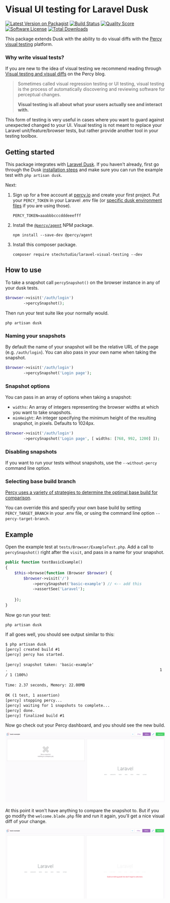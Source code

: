 # Visual UI testing for Laravel Dusk
[![Latest Version on Packagist](https://img.shields.io/packagist/v/stechstudio/laravel-visual-testing.svg?style=flat-square)](https://packagist.org/packages/stechstudio/laravel-visual-testing)
[![Build Status](https://img.shields.io/travis/stechstudio/laravel-visual-testing/master.svg?style=flat-square)](https://travis-ci.org/stechstudio/laravel-visual-testing)
[![Quality Score](https://img.shields.io/scrutinizer/g/stechstudio/laravel-visual-testing.svg?style=flat-square)](https://scrutinizer-ci.com/g/stechstudio/laravel-visual-testing)
[![Software License](https://img.shields.io/badge/license-MIT-brightgreen.svg?style=flat-square)](LICENSE.md)
[![Total Downloads](https://img.shields.io/packagist/dt/stechstudio/laravel-visual-testing.svg?style=flat-square)](https://packagist.org/packages/stechstudio/laravel-visual-testing)


This package extends Dusk with the ability to do visual diffs with the [Percy visual testing](https://percy.io/) platform.

### Why write visual tests?

If you are new to the idea of visual testing we recommend reading through [Visual testing and visual diffs](https://blog.percy.io/product-spotlight-series-visual-testing-and-visual-diffs-6a1fc540fc93) on the Percy blog.

> Sometimes called visual regression testing or UI testing, visual testing is the process of automatically discovering and reviewing software for perceptual changes.
> 
> **Visual testing is all about what your users actually see and interact with.**

This form of testing is very useful in cases where you want to guard against unexpected changed to your UI. Visual testing is not meant to replace your Laravel unit/feature/browser tests, but rather provide another tool in your testing toolbox.

## Getting started

This package integrates with [Laravel Dusk](https://laravel.com/docs/master/dusk). If you haven't already, first go through the Dusk [installation steps](https://laravel.com/docs/master/dusk#installation) and make sure you can run the example test with `php artisan dusk`.

Next:

1. Sign up for a free account at [percy.io](https://percy.io) and create your first project. Put your `PERCY_TOKEN` in your Laravel .env file (or [specific dusk environment files](https://laravel.com/docs/5.7/dusk#environment-handling) if you are using those).

    ```
    PERCY_TOKEN=aaabbbcccdddeeefff
    ```

2. Install the [`@percy/agent`](https://www.npmjs.com/package/@percy/agent) NPM package.

    ```
    npm install --save-dev @percy/agent
    ```
    
3. Install this composer package.

    ```
    composer require stechstudio/laravel-visual-testing --dev
    ```

## How to use

To take a snapshot call `percySnapshot()` on the browser instance in any of your dusk tests. 

```php
$browser->visit('/auth/login')
        ->percySnapshot();
```

Then run your test suite like your normally would.
 
```
php artisan dusk
```

### Naming your snapshots

By default the name of your snapshot will be the relative URL of the page (e.g. `/auth/login`). You can also pass in your own name when taking the snapshot.

```php
$browser->visit('/auth/login')
        ->percySnapshot('Login page');
```

### Snapshot options

You can pass in an array of options when taking a snapshot:

- `widths`: An array of integers representing the browser widths at which you want to take snapshots.
- `minHeight`: An integer specifying the minimum height of the resulting snapshot, in pixels. Defaults to 1024px.

```php
$browser->visit('/auth/login')
        ->percySnapshot('Login page', [ widths: [768, 992, 1200] ]);
```

### Disabling snapshots

If you want to run your tests without snapshots, use the `--without-percy` command line option.

### Selecting base build branch

[Percy uses a variety of strategies to determine the optimal base build for comparison](https://docs.percy.io/docs/baseline-picking-logic).

You can override this and specify your own base build by setting `PERCY_TARGET_BRANCH` in your .env file, or using the command line option `--percy-target-branch`.

## Example

Open the example test at `tests/Browser/ExampleTest.php`. Add a call to `percySnapshot()` right after the `visit`, and pass in a name for your snapshot.

```php
public function testBasicExample()
{
    $this->browse(function (Browser $browser) {
        $browser->visit('/')
            ->percySnapshot('basic-example') // <-- add this
            ->assertSee('Laravel');
                
    });
}
```

Now go run your test:

```
php artisan dusk
```

If all goes well, you should see output similar to this:

```
$ php artisan dusk
[percy] created build #1
[percy] percy has started.

[percy] snapshot taken: 'basic-example'
.                                                                   1 / 1 (100%)

Time: 2.37 seconds, Memory: 22.00MB

OK (1 test, 1 assertion)
[percy] stopping percy...
[percy] waiting for 1 snapshots to complete...
[percy] done.
[percy] finalized build #1
```

Now go check out your Percy dashboard, and you should see the new build. 

![](docs/first-run.png)

At this point it won't have anything to compare the snapshot to. But if you go modify the `welcome.blade.php` file and run it again, you'll get a nice visual diff of your change.

![](docs/second-run.png)
